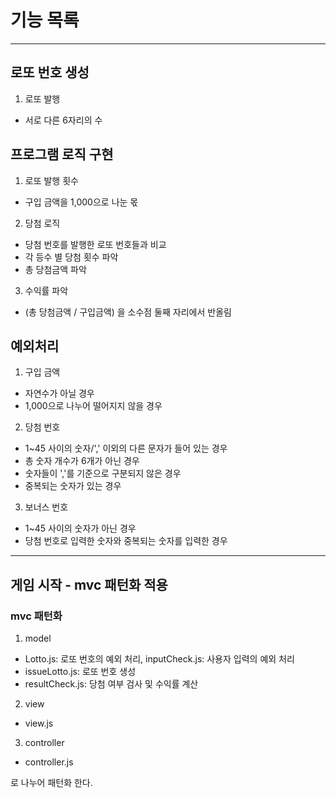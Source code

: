 # 기능 목록

---

## 로또 번호 생성

1. 로또 발행

- 서로 다른 6자리의 수

## 프로그램 로직 구현

1. 로또 발행 횟수

- 구입 금액을 1,000으로 나눈 몫

2. 당첨 로직

- 당첨 번호를 발행한 로또 번호들과 비교
- 각 등수 별 당첨 횟수 파악
- 총 당첨금액 파악

3. 수익률 파악

- (총 당첨금액 / 구입금액) 을 소수점 둘째 자리에서 반올림

## 예외처리

1. 구입 금액

- 자연수가 아닐 경우
- 1,000으로 나누어 떨어지지 않을 경우

2. 당첨 번호

- 1~45 사이의 숫자/',' 이외의 다른 문자가 들어 있는 경우
- 총 숫자 개수가 6개가 아닌 경우
- 숫자들이 ','를 기준으로 구분되지 않은 경우
- 중복되는 숫자가 있는 경우

3. 보너스 번호

- 1~45 사이의 숫자가 아닌 경우
- 당첨 번호로 입력한 숫자와 중복되는 숫자를 입력한 경우

---

## 게임 시작 - mvc 패턴화 적용

### mvc 패턴화

1. model

- Lotto.js: 로또 번호의 예외 처리, inputCheck.js: 사용자 입력의 예외 처리
- issueLotto.js: 로또 번호 생성
- resultCheck.js: 당첨 여부 검사 및 수익률 계산

2. view

- view.js

3. controller

- controller.js

로 나누어 패턴화 한다.
